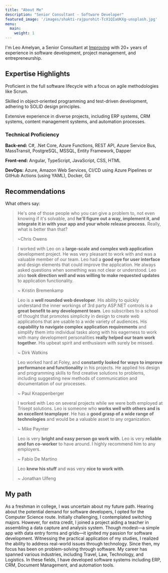 ```yaml
---
title: "About Me"
description: "Senior Consultant - Software Developer"
featured_image: '/images/shakti-rajpurohit-TcX1QIaUKXg-unsplash.jpg'
menu:
  main:
    weight: 1
---
```


I'm Leo Amelyan, a Senior Consultant at  [Improving](https://www.improving.com/) with 20+ years of experience in software development, project management, and entrepreneurship.

## Expertise Highlights
 Proficient in the full software lifecycle with a focus on agile methodologies like Scrum.

 Skilled in object-oriented programming and test-driven development, adhering to SOLID design principles.

 Extensive experience in diverse projects, including ERP systems, CRM systems, content management systems, and automation processes.

### Technical Proficiency


**Back-end:** C#, .Net Core, Azure Functions, REST API, Azure Service Bus, MassTransit, PostgreSQL, MSSQL, Entity Framework, Dapper

**Front-end:** Angular, TypeScript, JavaScript, CSS, HTML


**DevOps:** Azure, Amazon Web Services, CI/CD using Azure Pipelines or GitHub Actions (using YAML), Docker, Git

## Recommendations
What others say:

> He's one of those people who you can give a problem to, not even knowing if it's solvable, 
> and **he'll figure out a way, implement it, and integrate it in with your app and your whole release process.** Really, what is better than that?
> 
> ~Chris Owens


> I worked with Leo on a **large-scale and complex web application** development project. He was very pleasant to work with and was a valuable member of our team. Leo had a **good eye for user interface** and design elements that could improve the application. He always asked questions when something was not clear or understood. Leo also **took direction well and was willing to make requested updates** to application functionality.
> 
> ~ Kristin Bremenkamp

> Leo is a **well rounded web developer**. His ability to quickly understand the inner workings of 3rd party ASP.NET controls is a **great benefit to any development team**. Leo subscribes to a school of thought that promotes simplicity in design to create web applications that are usable to a wide variety of audiences. His **capability to navigate complex application requirements** and simplify them into individual tasks along with his eagerness to work with many development personalities **really helped our team work together**. His upbeat spirit and enthusiasm with surely be missed.
> 
> ~ Dirk Watkins

> Leo worked hard at Foley, and **constantly looked for ways to improve performance and functionality** in his projects. He applied his design and programming skills to find creative solutions to problems, including suggesting new methods of communication and documentation of our processes.
> 
> ~ Paul Knappenberger

> I worked with Leo on several projects while we were both employed at Trisept solutions. Leo is someone who **works well with others and is an excellent teamplayer**. He has a **good grasp of a wide range of technologies** and would be a valuable asset to any organization.
> 
> ~ Mike Paynter


> Leo is very **bright and easy person go work with**. Leo is very **reliable and fun co-worker** to have around. I highly recommend him to any employers.
>
> ~ Fabio De Martino


> Leo **knew his stuff** and was very **nice to work with**.
> 
> ~ Jonathan Ulfeng

## My path
As a freshman in college, I was uncertain about my future path.
Hearing about the potential demand for software developers, I opted for the Computer Science route.
Initially challenging, I contemplated switching majors.
However, for extra credit, I joined a project aiding a teacher in assembling a data capture and analysis system.
Though modest—a simple app with data entry forms and grids—it ignited my passion for software development.
Witnessing the practical application of my studies, I realized the ability to address real-world issues
through technology. Since then, my focus has been on problem-solving through software.
My career has spanned various industries, including Travel, Law, Technology, and Logistics.  In these fields, I have developed software systems including ERP, CRM, Document Management, and automation tools.


